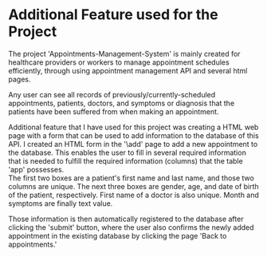 # Additional Feature used for the Project

The project 'Appointments-Management-System' is mainly created for
healthcare providers or workers to manage appointment schedules efficiently, 
through using appointment management API and several html pages. 

Any user can see all records of previously/currently-scheduled appointments, patients, 
doctors, and symptoms or diagnosis that the patients have been suffered from when making an appointment. 

Additional feature that I have used for this project was creating a HTML web page 
with a form that can be used to add information to the database 
of this API. I created an HTML form in the '\add' page to add a new appointment 
to the database. This enables the user to fill in several required information that is 
needed to fulfill the required information (columns) that the table 'app' possesses.  
The first two boxes are a patient's first name and last name, and those two columns are unique. The next three boxes are
gender, age, and date of birth of the patient, respectively. First name of a doctor is also unique. 
Month and symptoms are finally text value. 

Those information is then automatically registered to the database after clicking the 'submit' button, where
the user also confirms the newly added appointment in the existing database by clicking the page 'Back to appointments.'


